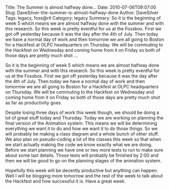 Title: The Summer is almost halfway done...
Date: 2010-07-06T09:07:00
Slug: DaveSilver-the-summer-is-almost-halfway-done
Author: DaveSilver
Tags: legacy, foss@rit
Category: legacy
Summary: So it is the beginning of week 5 which means we are almost halfway done with the summer and with this research. So this week is pretty eventful for us at the Fossbox. First we got off yesterday because it was the day after the 4th of July. Then today we have a normal day of work and then tomorrow we are all going to Boston for a Hackfest at OLPC headquarters on Thursday. We will be commuting to the Hackfest on Wednesday and coming home from it on Friday so both of those days are pretty much shot ... 

So it is the beginning of week 5 which means we are almost halfway done with
the summer and with this research. So this week is pretty eventful for us at
the Fossbox. First we got off yesterday because it was the day after the 4th
of July. Then today we have a normal day of work and then tomorrow we are all
going to Boston for a Hackfest at OLPC headquarters on Thursday. We will be
commuting to the Hackfest on Wednesday and coming home from it on Friday so
both of those days are pretty much shot as far as productivity goes.

Despite losing three days of work this week though, we should be doing a lot
of great stuff today and Thursday. Today we are working on planning the final
version of the Animation system. This means we will be determining everything
we want it to do and how we want it to do those things. So we will probably be
making a class diagram and a whole bunch of other stuff. We also plan on
pseudo-coding a lot of the classes this week so that when we start actually
making the code we know exactly what we are doing. Before we start planning we
have one or two more tests to run to make sure about some last details. Those
tests will probably be finished by 2:00 and then we will be good to go on the
planning stages of the animation system.

Hopefully this week will be decently productive but anything can happen. Well
I will be blogging more tomorrow and the rest of the week to talk about the
Hackfest and how successful it is. Have a great week.

